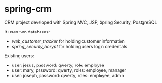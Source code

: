 # spring-crm
CRM project developed with Spring MVC, JSP, Spring Security, PostgreSQL

It uses two databases: 
- *web_customer_tracker* for holding customer information
- *spring_security_bcrypt* for holding users login credentials

Existing users:
- user: jesus, password: qwerty, role: employee
- user: mary, password: qwerty, roles: employee, manager
- user: joseph, password: qwerty, roles: employee, admin
